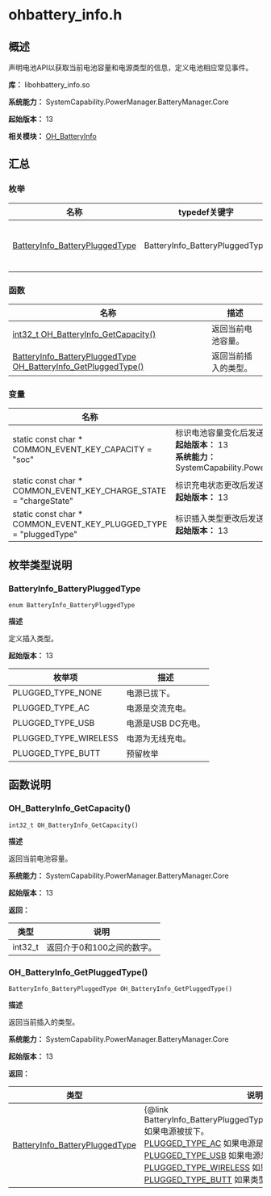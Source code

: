 # ohbattery_info.h

<!--Kit: Basic Services Kit-->
<!--Subsystem: PowerManager-->
<!--Owner: @zhang-yinglie; @volcano_wang-->
<!--Designer: @wangyantian0-->
<!--Tester: @alien0208-->
<!--Adviser: @w_Machine_cc-->

## 概述

声明电池API以获取当前电池容量和电源类型的信息，定义电池相应常见事件。

**库：** libohbattery_info.so

**系统能力：** SystemCapability.PowerManager.BatteryManager.Core

**起始版本：** 13

**相关模块：** [OH_BatteryInfo](capi-oh-batteryinfo.md)

## 汇总

### 枚举

| 名称 | typedef关键字 | 描述 |
| -- | -- | -- |
| [BatteryInfo_BatteryPluggedType](#batteryinfo_batterypluggedtype) | BatteryInfo_BatteryPluggedType | 定义插入类型。 |

### 函数

| 名称 | 描述 |
| -- | -- |
| [int32_t OH_BatteryInfo_GetCapacity()](#oh_batteryinfo_getcapacity) | 返回当前电池容量。 |
| [BatteryInfo_BatteryPluggedType OH_BatteryInfo_GetPluggedType()](#oh_batteryinfo_getpluggedtype) | 返回当前插入的类型。 |

### 变量

| 名称 | 描述 |
| -- | -- |
| static const char * COMMON_EVENT_KEY_CAPACITY = "soc" | 标识电池容量变化后发送的常见事件。<br>**起始版本：** 13<br>**系统能力：** SystemCapability.PowerManager.BatteryManager.Core |
| static const char * COMMON_EVENT_KEY_CHARGE_STATE = "chargeState" | 标识充电状态更改后发送的常见事件。<br>**起始版本：** 13 |
| static const char * COMMON_EVENT_KEY_PLUGGED_TYPE = "pluggedType" | 标识插入类型更改后发送的常见事件。<br>**起始版本：** 13 |

## 枚举类型说明

### BatteryInfo_BatteryPluggedType

```
enum BatteryInfo_BatteryPluggedType
```

**描述**

定义插入类型。

**起始版本：** 13

| 枚举项 | 描述 |
| -- | -- |
| PLUGGED_TYPE_NONE | 电源已拔下。 |
| PLUGGED_TYPE_AC | 电源是交流充电。 |
| PLUGGED_TYPE_USB | 电源是USB DC充电。 |
| PLUGGED_TYPE_WIRELESS | 电源为无线充电。 |
| PLUGGED_TYPE_BUTT | 预留枚举 |


## 函数说明

### OH_BatteryInfo_GetCapacity()

```
int32_t OH_BatteryInfo_GetCapacity()
```

**描述**

返回当前电池容量。

**系统能力：** SystemCapability.PowerManager.BatteryManager.Core

**起始版本：** 13

**返回：**

| 类型 | 说明 |
| -- | -- |
| int32_t | 返回介于0和100之间的数字。 |

### OH_BatteryInfo_GetPluggedType()

```
BatteryInfo_BatteryPluggedType OH_BatteryInfo_GetPluggedType()
```

**描述**

返回当前插入的类型。

**系统能力：** SystemCapability.PowerManager.BatteryManager.Core

**起始版本：** 13

**返回：**

| 类型 | 说明 |
| -- | -- |
| [BatteryInfo_BatteryPluggedType](#batteryinfo_batterypluggedtype) | {@link BatteryInfo_BatteryPluggedType#PLUGGED_TYPE_NONE} 如果电源被拔下。<br>         [PLUGGED_TYPE_AC](capi-ohbattery-info-h.md#batteryinfo_batterypluggedtype) 如果电源是AC充电。<br>         [PLUGGED_TYPE_USB](capi-ohbattery-info-h.md#batteryinfo_batterypluggedtype) 如果电源是USB DC充电。<br>         [PLUGGED_TYPE_WIRELESS](capi-ohbattery-info-h.md#batteryinfo_batterypluggedtype) 如果电源是无线充电。<br>         [PLUGGED_TYPE_BUTT](capi-ohbattery-info-h.md#batteryinfo_batterypluggedtype) 如果类型未知。 |


